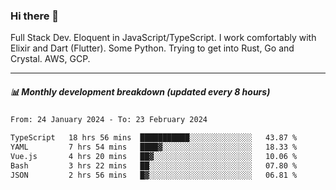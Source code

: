 ### Hi there 👋

Full Stack Dev. Eloquent in JavaScript/TypeScript. I work comfortably with Elixir and Dart (Flutter). Some Python. Trying to get into Rust, Go and Crystal. AWS, GCP.

***

##### 📊 Monthly development breakdown (updated every 8 hours)

<!--START_SECTION:waka-->

```txt
From: 24 January 2024 - To: 23 February 2024

TypeScript   18 hrs 56 mins  ███████████░░░░░░░░░░░░░░   43.87 %
YAML         7 hrs 54 mins   ████▓░░░░░░░░░░░░░░░░░░░░   18.33 %
Vue.js       4 hrs 20 mins   ██▓░░░░░░░░░░░░░░░░░░░░░░   10.06 %
Bash         3 hrs 22 mins   ██░░░░░░░░░░░░░░░░░░░░░░░   07.80 %
JSON         2 hrs 56 mins   █▓░░░░░░░░░░░░░░░░░░░░░░░   06.81 %
```

<!--END_SECTION:waka-->
